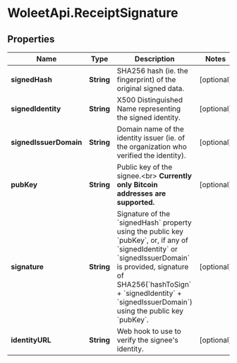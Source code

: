 # WoleetApi.ReceiptSignature

## Properties
Name | Type | Description | Notes
------------ | ------------- | ------------- | -------------
**signedHash** | **String** | SHA256 hash (ie. the fingerprint) of the original signed data. | [optional] 
**signedIdentity** | **String** | X500 Distinguished Name representing the signed identity. | [optional] 
**signedIssuerDomain** | **String** | Domain name of the identity issuer (ie. of the organization who verified the identity). | [optional] 
**pubKey** | **String** | Public key of the signee.&lt;br&gt; **Currently only Bitcoin addresses are supported.**  | [optional] 
**signature** | **String** | Signature of the &#x60;signedHash&#x60; property using the public key &#x60;pubKey&#x60;, or, if any of &#x60;signedIdentity&#x60; or &#x60;signedIssuerDomain&#x60; is provided, signature of SHA256(&#x60;hashToSign&#x60; + &#x60;signedIdentity&#x60; + &#x60;signedIssuerDomain&#x60;) using the public key &#x60;pubKey&#x60;.  | [optional] 
**identityURL** | **String** | Web hook to use to verify the signee&#39;s identity. | [optional] 


